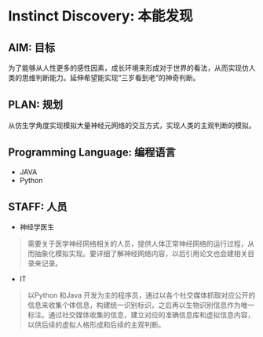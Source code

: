 # Instinct Discovery: 本能发现 # 
## AIM: 目标 ##
  为了能够从人性更多的感性因素，成长环境来形成对于世界的看法，从而实现仿人类的思维判断能力。延伸希望能实现“三岁看到老”的神奇判断。
## PLAN: 规划 ##
  从仿生学角度实现模拟大量神经元网络的交互方式，实现人类的主观判断的模拟。
## Programming Language: 编程语言 ##
  + JAVA 
  + Python
## STAFF: 人员 ##
  + 神经学医生
   > 需要关于医学神经网络相关的人员，提供人体正常神经网络的运行过程，从而抽象化模拟实现。要详细了解神经网络内容，以后引用论文也会建相关目录来记录。
  + IT
   > 以Python 和Java 开发为主的程序员，通过以各个社交媒体抓取对应公开的信息来收集个体信息，构建统一识别标识，之后再以生物识别信息作为唯一标注。通过社交媒体收集的信息，建立对应的准确信息库和虚拟信息内容，以供后续的虚拟人格形成和后续的主观判断。
  
